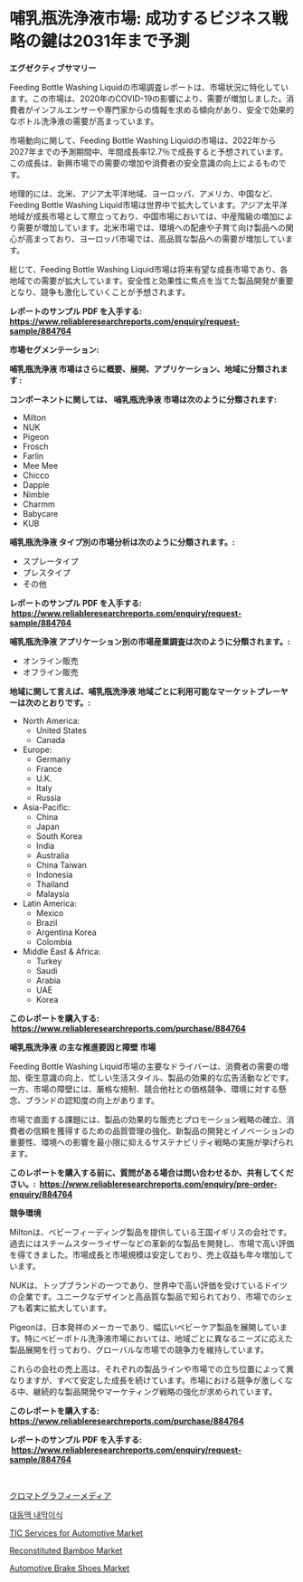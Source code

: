 <p><h1>哺乳瓶洗浄液市場: 成功するビジネス戦略の鍵は2031年まで予測</h1></p><p><strong>エグゼクティブサマリー</strong></p>
<p><p>Feeding Bottle Washing Liquidの市場調査レポートは、市場状況に特化しています。この市場は、2020年のCOVID-19の影響により、需要が増加しました。消費者がインフルエンサーや専門家からの情報を求める傾向があり、安全で効果的なボトル洗浄液の需要が高まっています。</p><p>市場動向に関して、Feeding Bottle Washing Liquidの市場は、2022年から2027年までの予測期間中、年間成長率12.7％で成長すると予想されています。この成長は、新興市場での需要の増加や消費者の安全意識の向上によるものです。</p><p>地理的には、北米、アジア太平洋地域、ヨーロッパ、アメリカ、中国など、Feeding Bottle Washing Liquid市場は世界中で拡大しています。アジア太平洋地域が成長市場として際立っており、中国市場においては、中産階級の増加により需要が増加しています。北米市場では、環境への配慮や子育て向け製品への関心が高まっており、ヨーロッパ市場では、高品質な製品への需要が増加しています。</p><p>総じて、Feeding Bottle Washing Liquid市場は将来有望な成長市場であり、各地域での需要が拡大しています。安全性と効果性に焦点を当てた製品開発が重要となり、競争も激化していくことが予想されます。</p></p>
<p><strong>レポートのサンプル PDF を入手する: <a href="https://www.reliableresearchreports.com/enquiry/request-sample/884764">https://www.reliableresearchreports.com/enquiry/request-sample/884764</a></strong></p>
<p><strong>市場セグメンテーション:</strong></p>
<p><strong> 哺乳瓶洗浄液 市場はさらに概要、展開、アプリケーション、地域に分類されます :</strong></p>
<p><strong>コンポーネントに関しては、 哺乳瓶洗浄液 市場は次のように分類されます: &nbsp;</strong></p>
<p><ul><li>Milton</li><li>NUK</li><li>Pigeon</li><li>Frosch</li><li>Farlin</li><li>Mee Mee</li><li>Chicco</li><li>Dapple</li><li>Nimble</li><li>Charmm</li><li>Babycare</li><li>KUB</li></ul></p>
<p><strong> 哺乳瓶洗浄液 タイプ別の市場分析は次のように分類されます。:</strong></p>
<p><ul><li>スプレータイプ</li><li>プレスタイプ</li><li>その他</li></ul></p>
<p><strong>レポートのサンプル PDF を入手する: &nbsp;<a href="https://www.reliableresearchreports.com/enquiry/request-sample/884764">https://www.reliableresearchreports.com/enquiry/request-sample/884764</a></strong></p>
<p><strong> 哺乳瓶洗浄液 アプリケーション別の市場産業調査は次のように分類されます。:</strong></p>
<p><ul><li>オンライン販売</li><li>オフライン販売</li></ul></p>
<p><strong>地域に関して言えば、哺乳瓶洗浄液 地域ごとに利用可能なマーケットプレーヤーは次のとおりです。:</strong></p>
<p><ul>
    <li>
        North America:
        <ul>
            <li>United States</li>
            <li>Canada</li>
        </ul>
    </li>
    <li>
        Europe:
        <ul>
            <li>Germany</li>
            <li>France</li>
            <li>U.K.</li>
            <li>Italy</li>
            <li>Russia</li>
        </ul>
    </li>
    <li>
        Asia-Pacific:
        <ul>
            <li>China</li>
            <li>Japan</li>
            <li>South Korea</li>
            <li>India</li>
            <li>Australia</li>
            <li>China Taiwan</li>
            <li>Indonesia</li>
            <li>Thailand</li>
            <li>Malaysia</li>
        </ul>
    </li>
    <li>
        Latin America:
        <ul>
            <li>Mexico</li>
            <li>Brazil</li>
            <li>Argentina Korea</li>
            <li>Colombia</li>
        </ul>
    </li>
    <li>
        Middle East & Africa:
        <ul>
            <li>Turkey</li>
            <li>Saudi</li>
            <li>Arabia</li>
            <li>UAE</li>
            <li>Korea</li>
        </ul>
    </li>
    </ul></p>
<p><strong>このレポートを購入する: &nbsp;<a href="https://www.reliableresearchreports.com/purchase/884764">https://www.reliableresearchreports.com/purchase/884764</a></strong></p>
<p><strong>哺乳瓶洗浄液 の主な推進要因と障壁 市場</strong></p>
<p><p>Feeding Bottle Washing Liquid市場の主要なドライバーは、消費者の需要の増加、衛生意識の向上、忙しい生活スタイル、製品の効果的な広告活動などです。一方、市場の障壁には、厳格な規制、競合他社との価格競争、環境に対する懸念、ブランドの認知度の向上があります。</p><p>市場で直面する課題には、製品の効果的な販売とプロモーション戦略の確立、消費者の信頼を獲得するための品質管理の強化、新製品の開発とイノベーションの重要性、環境への影響を最小限に抑えるサステナビリティ戦略の実施が挙げられます。</p></p>
<p><strong>このレポートを購入する前に、質問がある場合は問い合わせるか、共有してください。:&nbsp; <a href="https://www.reliableresearchreports.com/enquiry/pre-order-enquiry/884764">https://www.reliableresearchreports.com/enquiry/pre-order-enquiry/884764</a></strong></p>
<p><strong>競争環境</strong></p>
<p><p>Miltonは、ベビーフィーディング製品を提供している王国イギリスの会社です。過去にはスチームスターライザーなどの革新的な製品を開発し、市場で高い評価を得てきました。市場成長と市場規模は安定しており、売上収益も年々増加しています。</p><p>NUKは、トップブランドの一つであり、世界中で高い評価を受けているドイツの企業です。ユニークなデザインと高品質な製品で知られており、市場でのシェアも着実に拡大しています。</p><p>Pigeonは、日本発祥のメーカーであり、幅広いベビーケア製品を展開しています。特にベビーボトル洗浄液市場においては、地域ごとに異なるニーズに応えた製品展開を行っており、グローバルな市場での競争力を維持しています。</p><p>これらの会社の売上高は、それぞれの製品ラインや市場での立ち位置によって異なりますが、すべて安定した成長を続けています。市場における競争が激しくなる中、継続的な製品開発やマーケティング戦略の強化が求められています。</p></p>
<p><strong>このレポートを購入する: &nbsp; <a href="https://www.reliableresearchreports.com/purchase/884764">https://www.reliableresearchreports.com/purchase/884764</a></strong></p>
<p><strong>レポートのサンプル PDF を入手する: &nbsp;<a href="https://www.reliableresearchreports.com/enquiry/request-sample/884764">https://www.reliableresearchreports.com/enquiry/request-sample/884764</a></strong><strong></strong></p>
<p>&nbsp;</p>
<p><p><a href="https://github.com/bevdtkn4419963/Market-Research-Report-List-1/blob/main/88447514989.md">クロマトグラフィーメディア</a></p><p><a href="https://github.com/vsoq0zknh59/Market-Research-Report-List-1/blob/main/87544374562.md">대동맥 내막이식</a></p><p><a href="https://issuu.com/reportprime-2/docs/tic-services-for-automotive-market-size-2030.pptx">TIC Services for Automotive Market</a></p><p><a href="https://github.com/prosalinda88/Market-Research-Report-List-3/blob/main/reconstituted-bamboo-market.md">Reconstituted Bamboo Market</a></p><p><a href="https://three-jumbo-f6d.notion.site/Automotive-Brake-Shoes-Market-Share-Market-New-Trends-Analysis-Report-By-Type-By-Application-By--2f703b30fae44007b331b71886903bbc">Automotive Brake Shoes Market</a></p></p>